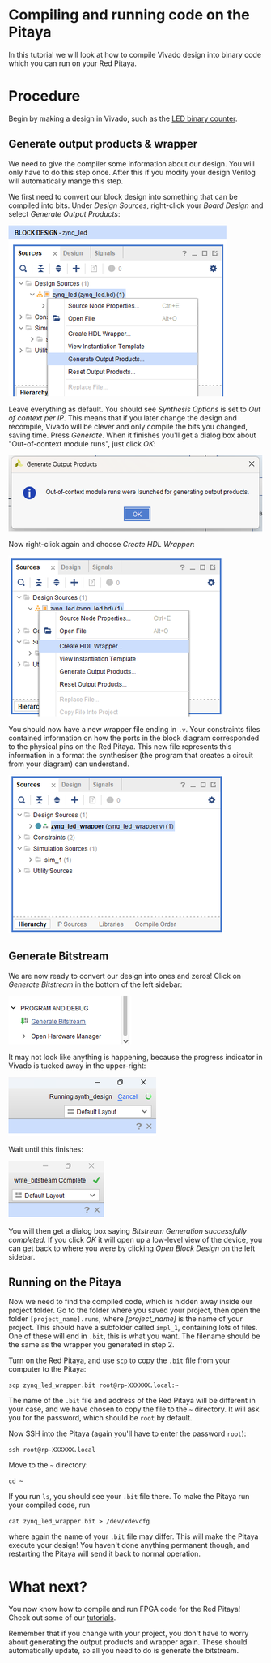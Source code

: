 # Compiling and running code on the Pitaya

In this tutorial we will look at how to compile Vivado design into binary code which you can run on your Red Pitaya.

# Procedure

Begin by making a design in Vivado, such as the [LED binary counter](/Tutorials/PROJ_LEDCounter/README.md).

## Generate output products & wrapper

We need to give the compiler some information about our design. You will only have to do this step once. After this if you modify your design Verilog will automatically mange this step.

We first need to convert our block design into something that can be compiled into bits. Under *Design Sources*, right-click your *Board Design* and select *Generate Output Products*:

![Right clicking the design](img_GenerateOutputProducts.png)

Leave everything as default. You should see *Synthesis Options* is set to *Out of context per IP*. This means that if you later change the design and recompile, Vivado will be clever and only compile the bits you changed, saving time. Press *Generate*. When it finishes you'll get a dialog box about "Out-of-context module runs", just click *OK*:

![Dialog box saying Out-of-context module runs were launched for generating output products.](img_OOCDialogBox.png)

Now right-click again and choose *Create HDL Wrapper*:

![Right clicking the design](img_CreateHDLWrapper.png)

You should now have a new wrapper file ending in `.v`. Your constraints files contained information on how the ports in the block diagram corresponded to the physical pins on the Red Pitaya. This new file represents this information in a format the synthesiser (the program that creates a circuit from your diagram) can understand.

![Design source has been replaced by blue file ending in .v](img_DesignWrapper.png)

## Generate Bitstream

We are now ready to convert our design into ones and zeros! Click on *Generate Bitstream* in the bottom of the left sidebar:

![Button saying GenerateBitstream](img_GenerateBitstreamButton.png)

It may not look like anything is happening, because the progress indicator in Vivado is tucked away in the upper-right:

![Text in top right saying Running synth design, just under the minimise/restore/close window buttons](img_RunningDesign.png)

Wait until this finishes:

![Text in top right saying write bitstream complete](img_WriteBitstreamComplete.png)

You will then get a dialog box saying *Bitstream Generation successfully completed*. If you click *OK* it will open up a low-level view of the device, you can get back to where you were by clicking *Open Block Design* on the left sidebar.

## Running on the Pitaya

Now we need to find the compiled code, which is hidden away inside our project folder. Go to the folder where you saved your project, then open the folder `[project_name].runs`, where *[project_name]* is the name of your project. This should have a subfolder called `impl_1`, containing lots of files. One of these will end in `.bit`, this is what you want. The filename should be the same as the wrapper you generated in step 2.

Turn on the Red Pitaya, and use `scp` to copy the `.bit` file from your computer to the Pitaya:

```scp zynq_led_wrapper.bit root@rp-XXXXXX.local:~```

The name of the `.bit` file and address of the Red Pitaya will be different in your case, and we have chosen to copy the file to the `~` directory. It will ask you for the password, which should be `root` by default.

Now SSH into the Pitaya (again you'll have to enter the password `root`):

`ssh root@rp-XXXXXX.local`

Move to the `~` directory:

`cd ~`

If you run `ls`, you should see your `.bit` file there. To make the Pitaya run your compiled code, run

```cat zynq_led_wrapper.bit > /dev/xdevcfg```

where again the name of your `.bit` file may differ. This will make the Pitaya execute your design! You haven't done anything permanent though, and restarting the Pitaya will send it back to normal operation.

# What next?

You now know how to compile and run FPGA code for the Red Pitaya! Check out some of our [tutorials](/Tutorials/HOME_Tutorials).

Remember that if you change with your project, you don't have to worry about generating the output products and wrapper again. These should automatically update, so all you need to do is generate the bitstream.

